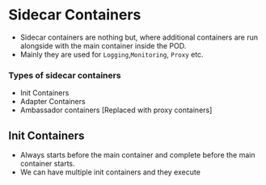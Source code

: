 # Sidecar Containers
- Sidecar containers are nothing but, where additional containers are run alongside with the main container inside the POD.
- Mainly they are used for `Logging`,`Monitoring`, `Proxy` etc.

### Types of sidecar containers
- Init Containers
- Adapter Containers
- Ambassador containers [Replaced with proxy containers]

## Init Containers
- Always starts before the main container and complete before the main container starts.
- We can have multiple init containers and they execute 
